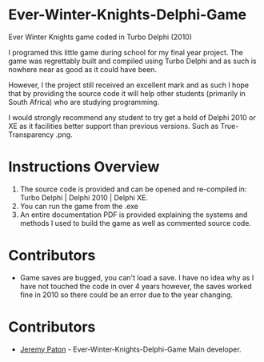 Ever-Winter-Knights-Delphi-Game
===============================

Ever Winter Knights game coded in Turbo Delphi (2010)

I programed this little game during school for my final year project. The game was regrettably built and compiled using Turbo Delphi and as such is nowhere near as good as it could have been.

However, I the project still received an excellent mark and as such I hope that by providing the source code it will help other students (primarily in South Africa) who are studying programming.

I would strongly recommend any student to try get a hold of Delphi 2010 or XE as it facilities better support than previous versions. Such as True-Transparency .png.


Instructions Overview
=============

1. The source code is provided and can be opened and re-compiled in: Turbo Delphi | Delphi 2010 | Delphi XE.
2. You can run the game from the .exe
3. An entire documentation PDF is provided explaining the systems and methods I used to build the game as well as commented source code.

Contributors
============
* Game saves are bugged, you can't load a save. I have no idea why as I have not touched the code in over 4 years however, the saves worked fine in 2010 so there could be an error due to the year changing.

Contributors
============
* [Jeremy Paton](http://jeremypaton.com) - Ever-Winter-Knights-Delphi-Game Main developer.